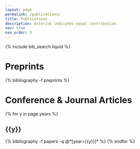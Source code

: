 ```yaml
---
layout: page
permalink: /publications/
title: Publications
description: Asterisk indicates equal contribution.
nav: true
nav_order: 3
---
```


<!-- _pages/publications.md -->

<!-- Bibsearch Feature -->

{% include bib_search.liquid %}

<div class="publications">

<h1>Preprints</h1>

{% bibliography -f preprints %}

<h1>Conference &amp; Journal Articles</h1>

{% for y in page.years %}
  <h2 class="year">{{y}}</h2>
  {% bibliography -f papers -q @*[year={{y}}]* %}
{% endfor %}

<!---
{% bibliography %}
-->

</div>
